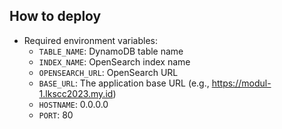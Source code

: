 ## How to deploy

* Required environment variables:
    - `TABLE_NAME`: DynamoDB table name
    - `INDEX_NAME`: OpenSearch index name
    - `OPENSEARCH_URL`: OpenSearch URL
    - `BASE_URL`: The application base URL (e.g., https://modul-1.lkscc2023.my.id)
    - `HOSTNAME`: 0.0.0.0
    - `PORT`: 80
